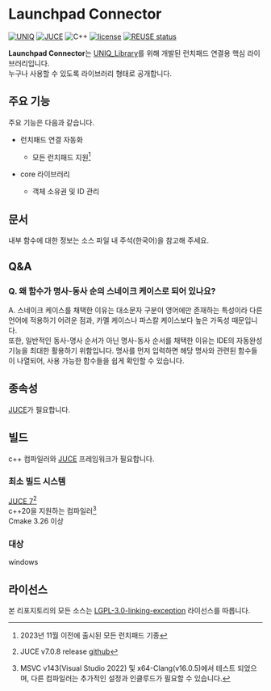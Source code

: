 <!--
SPDX-FileCopyrightText: © 2023 Kim Eun-su <eunsu0402@gmail.com>
SPDX-License-Identifier: LGPL-3.0-linking-exception
-->

Launchpad Connector
============

[![UNIQ](https://custom-icon-badges.demolab.com/badge/-UNIQ-FF8F00.svg)](https://fragrant-alarm-7d3.notion.site/UNIQ-fad2be60e85742268cabce1f06184ac1)
[![JUCE](https://custom-icon-badges.demolab.com/badge/JUCE_v7.0.8-F38D48.svg?logo=JUCE%2032x32)](https://juce.com/)
![C++](https://img.shields.io/badge/-C++20-F34B7D.svg?logo=c%2B%2B&style=flat)
[![license](https://custom-icon-badges.demolab.com/badge/license-LGPL--3.0--linking--exception-green.svg?logo=law)](https://spdx.org/licenses/LGPL-3.0-linking-exception.html)
[![REUSE status](https://api.reuse.software/badge/github.com/Tyndall-log/Launchpad_Connector)](https://api.reuse.software/info/github.com/Tyndall-log/Launchpad_Connector)

**Launchpad Connector**는 [UNIQ_Library](https://github.com/Tyndall-log/UNIQ_Library)를 위해 개발된 런치패드 연결용 핵심 라이브러리입니다.  
누구나 사용할 수 있도록 라이브러리 형태로 공개합니다.  

## 주요 기능

주요 기능은 다음과 같습니다.
- 런치패드 연결 자동화
    - 모든 런치패드 지원[^각주_런치패드]

- core 라이브러리
    - 객체 소유권 및 ID 관리

[^각주_런치패드]: 2023년 11월 이전에 출시된 모든 런치패드 기종

## 문서

내부 함수에 대한 정보는 소스 파일 내 주석(한국어)을 참고해 주세요.  

## Q&A

### Q. 왜 함수가 명사-동사 순의 스네이크 케이스로 되어 있나요?

A. 스네이크 케이스를 채택한 이유는 대소문자 구분이 영어에만 존재하는 특성이라 다른 언어에 적용하기 어려운 점과,
카멜 케이스나 파스칼 케이스보다 높은 가독성 때문입니다.  
또한, 일반적인 동사-명사 순서가 아닌 명사-동사 순서를 채택한 이유는 IDE의 자동완성 기능을 최대한 활용하기 위함입니다.
명사를 먼저 입력하면 해당 명사와 관련된 함수들이 나열되어, 사용 가능한 함수들을 쉽게 확인할 수 있습니다.

## 종속성

[JUCE](https://www.juce.com/)가 필요합니다.

## 빌드

c++ 컴파일러와 [JUCE](https://www.juce.com/) 프레임워크가 필요합니다.  

### 최소 빌드 시스템

[JUCE 7](https://juce.com/juce-7-license/)[^각주_JUCE]  
c++20을 지원하는 컴파일러[^각주_컴파일러]  
Cmake 3.26 이상

[^각주_JUCE]: JUCE v7.0.8 release [github](https://github.com/juce-framework/JUCE/releases/tag/7.0.7)
[^각주_컴파일러]: MSVC v143(Visual Studio 2022) 및 x64-Clang(v16.0.5)에서 테스트 되었으며, 다른 컴파일러는 추가적인 설정과 인클루드가 필요할 수 있습니다.

### 대상

windows

## 라이선스

본 리포지토리의 모든 소스는 [LGPL-3.0-linking-exception](https://spdx.org/licenses/LGPL-3.0-linking-exception.html) 라이선스를 따릅니다.